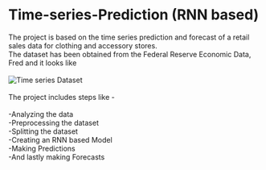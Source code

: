 # Time-series-Prediction (RNN based)
The project is based on the time series prediction and forecast of a retail sales data for clothing and accessory stores. </br>
The dataset has been obtained from the Federal Reserve Economic Data, Fred and it looks like </br> </br>
![Time series Dataset](https://fred.stlouisfed.org/graph/fredgraph.png?id=RSCCASN&nsh=1.jpg?raw=true "Title")  </br> 
</br>
The project includes steps like - 
</br> </br> 
     -Analyzing the data</br>
     -Preprocessing the dataset</br>
     -Splitting the dataset </br>
     -Creating an RNN based Model </br>
     -Making Predictions </br>
     -And lastly making Forecasts </br>
